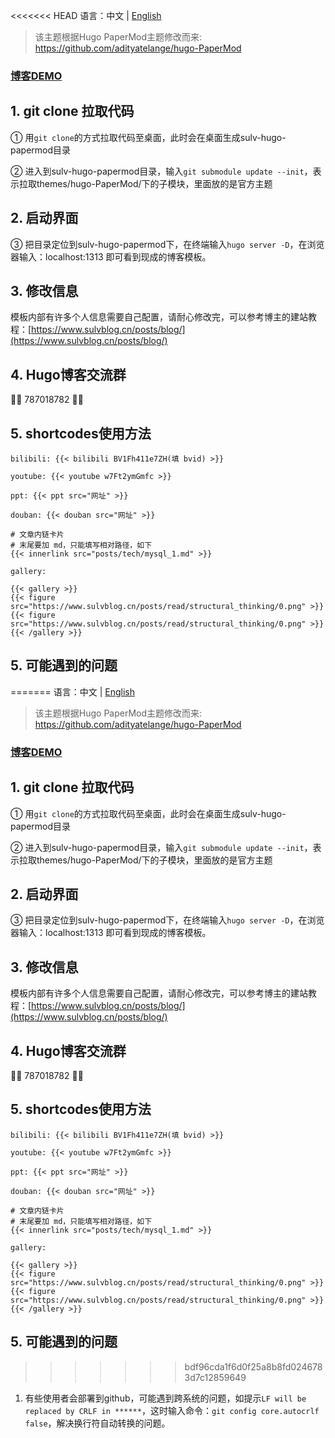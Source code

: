 <<<<<<< HEAD
语言：中文 | [English](https://github.com/xyming108/sulv-hugo-papermod/blob/main/static/README_EN.md)

> 该主题根据Hugo PaperMod主题修改而来: https://github.com/adityatelange/hugo-PaperMod

### [博客DEMO](https://xyming108.github.io/)

## 1. git clone 拉取代码

① 用`git clone`的方式拉取代码至桌面，此时会在桌面生成sulv-hugo-papermod目录

② 进入到sulv-hugo-papermod目录，输入`git submodule update --init`，表示拉取themes/hugo-PaperMod/下的子模块，里面放的是官方主题

## 2. 启动界面

③ 把目录定位到sulv-hugo-papermod下，在终端输入`hugo server -D`，在浏览器输入：localhost:1313 即可看到现成的博客模板。

## 3. 修改信息

模板内部有许多个人信息需要自己配置，请耐心修改完，可以参考博主的建站教程：[https://www.sulvblog.cn/posts/blog/](https://www.sulvblog.cn/posts/blog/)

## 4. Hugo博客交流群

🎉🎉 787018782 🎉🎉

## 5. shortcodes使用方法

`bilibili: {{< bilibili BV1Fh411e7ZH(填 bvid) >}}`

`youtube: {{< youtube w7Ft2ymGmfc >}}`

`ppt: {{< ppt src="网址" >}}`

`douban: {{< douban src="网址" >}}`

```
# 文章内链卡片
# 末尾要加 md，只能填写相对路径，如下
{{< innerlink src="posts/tech/mysql_1.md" >}}
```

```
gallery:

{{< gallery >}}
{{< figure src="https://www.sulvblog.cn/posts/read/structural_thinking/0.png" >}}
{{< figure src="https://www.sulvblog.cn/posts/read/structural_thinking/0.png" >}}
{{< /gallery >}}
```

## 5. 可能遇到的问题

=======
语言：中文 | [English](https://github.com/xyming108/sulv-hugo-papermod/blob/main/static/README_EN.md)

> 该主题根据Hugo PaperMod主题修改而来: https://github.com/adityatelange/hugo-PaperMod

### [博客DEMO](https://xyming108.github.io/)

## 1. git clone 拉取代码

① 用`git clone`的方式拉取代码至桌面，此时会在桌面生成sulv-hugo-papermod目录

② 进入到sulv-hugo-papermod目录，输入`git submodule update --init`，表示拉取themes/hugo-PaperMod/下的子模块，里面放的是官方主题

## 2. 启动界面

③ 把目录定位到sulv-hugo-papermod下，在终端输入`hugo server -D`，在浏览器输入：localhost:1313 即可看到现成的博客模板。

## 3. 修改信息

模板内部有许多个人信息需要自己配置，请耐心修改完，可以参考博主的建站教程：[https://www.sulvblog.cn/posts/blog/](https://www.sulvblog.cn/posts/blog/)

## 4. Hugo博客交流群

🎉🎉 787018782 🎉🎉

## 5. shortcodes使用方法

`bilibili: {{< bilibili BV1Fh411e7ZH(填 bvid) >}}`

`youtube: {{< youtube w7Ft2ymGmfc >}}`

`ppt: {{< ppt src="网址" >}}`

`douban: {{< douban src="网址" >}}`

```
# 文章内链卡片
# 末尾要加 md，只能填写相对路径，如下
{{< innerlink src="posts/tech/mysql_1.md" >}}
```

```
gallery:

{{< gallery >}}
{{< figure src="https://www.sulvblog.cn/posts/read/structural_thinking/0.png" >}}
{{< figure src="https://www.sulvblog.cn/posts/read/structural_thinking/0.png" >}}
{{< /gallery >}}
```

## 5. 可能遇到的问题

>>>>>>> bdf96cda1f6d0f25a8b8fd0246783d7c12859649
1. 有些使用者会部署到github，可能遇到跨系统的问题，如提示`LF will be replaced by CRLF in ******`，这时输入命令：`git config core.autocrlf false`，解决换行符自动转换的问题。